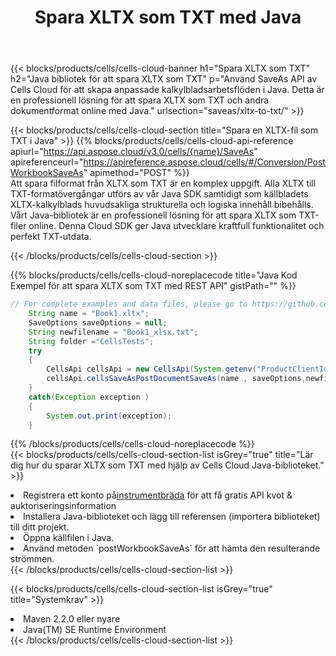 ﻿---
title:  Spara XLTX som TXT med Java
description:  Använder Aspose.Cells Cloud SDK for Java för att spara XLTX-formatfil som TXT-formatfil.
kwords: Excel, Save XLTX as TXT, REST, Java
howto: How to save XLTX as TXT using Aspose.Cells Cloud Java library.
---
{{< blocks/products/cells/cells-cloud-banner h1="Spara XLTX som TXT" h2="Java bibliotek för att spara XLTX som TXT" p="Använd SaveAs API av Cells Cloud för att skapa anpassade kalkylbladsarbetsflöden i Java. Detta är en professionell lösning för att spara XLTX som TXT och andra dokumentformat online med Java." urlsection="saveas/xltx-to-txt/" >}}

{{< blocks/products/cells/cells-cloud-section title="Spara en XLTX-fil som TXT i Java" >}}
{{% blocks/products/cells/cells-cloud-api-reference apiurl="https://api.aspose.cloud/v3.0/cells/{name}/SaveAs" apireferenceurl="https://apireference.aspose.cloud/cells/#/Conversion/PostWorkbookSaveAs" apimethod="POST" %}}
<br/>
Att spara filformat från XLTX som TXT är en komplex uppgift. Alla XLTX till TXT-formatövergångar utförs av vår Java SDK samtidigt som källbladets XLTX-kalkylblads huvudsakliga strukturella och logiska innehåll bibehålls. Vårt Java-bibliotek är en professionell lösning för att spara XLTX som TXT-filer online. Denna Cloud SDK ger Java utvecklare kraftfull funktionalitet och perfekt TXT-utdata.

{{< /blocks/products/cells/cells-cloud-section >}}

{{% blocks/products/cells/cells-cloud-noreplacecode title="Java Kod Exempel för att spara XLTX som TXT med REST API" gistPath="" %}}
  
```java
// For complete examples and data files, please go to https://github.com/aspose-cells-cloud/aspose-cells-cloud-java/
    String name = "Book1.xltx";
    SaveOptions saveOptions = null;
    String newfilename = "Book1_xlsx.txt";
    String folder ="CellsTests";
    try 
    {
        CellsApi cellsApi = new CellsApi(System.getenv("ProductClientId"), System.getenv("ProductClientSecret"));
        cellsApi.cellsSaveAsPostDocumentSaveAs(name , saveOptions,newfilename,false,false,folder,null,null,null,true);                       
    }
    catch(Exception exception )
    {
        System.out.print(exception);
    }
```
  
{{% /blocks/products/cells/cells-cloud-noreplacecode %}}
<br/>
{{< blocks/products/cells/cells-cloud-section-list isGrey="true" title="Lär dig hur du sparar XLTX som TXT med hjälp av Cells Cloud Java-biblioteket." >}}
<li> Registrera ett konto på<a href="https://dashboard.aspose.cloud/">instrumentbräda</a> för att få gratis API kvot & auktoriseringsinformation</li>
<li>Installera Java-biblioteket och lägg till referensen (importera biblioteket) till ditt projekt.</li>
<li>Öppna källfilen i Java.</li>
<li>Använd metoden `postWorkbookSaveAs` för att hämta den resulterande strömmen.</li>
{{< /blocks/products/cells/cells-cloud-section-list >}}

{{< blocks/products/cells/cells-cloud-section-list isGrey="true" title="Systemkrav" >}}
<li>Maven 2.2.0 eller nyare</li>
<li>Java(TM) SE Runtime Environment</li>
{{< /blocks/products/cells/cells-cloud-section-list >}}
